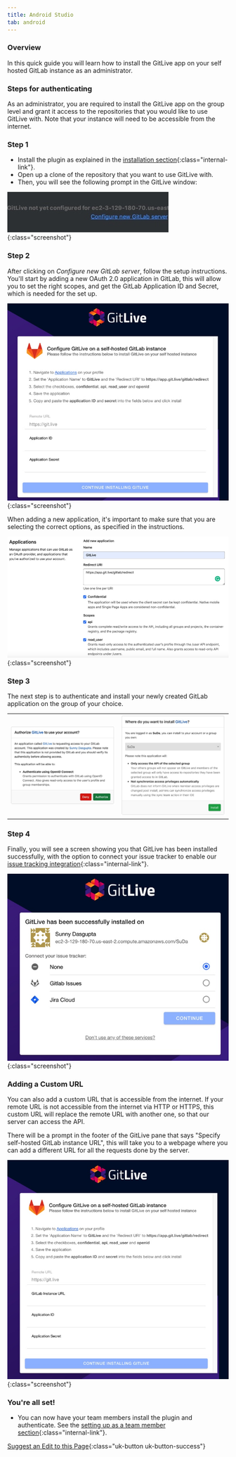 ```yaml
---
title: Android Studio
tab: android
---
```


### Overview

In this quick guide you will learn how to install the GitLive app on your self hosted GitLab instance as an administrator.

### Steps for authenticating
As an administrator, you are required to install the GitLive app on the group level and grant it access to the repositories that you would like to use GitLive with. Note that your instance will need to be accessible from the internet.
### Step 1
* Install the plugin as explained in the [installation section](/){:class="internal-link"}.
* Open up a clone of the repository that you want to use GitLive with.
* Then, you will see the following prompt in the GitLive window:

![Configure Server](/uploads/jetbrains-gsh-configure-server.jpg "Configure Server"){:class="screenshot"}


### Step 2

After clicking on *Configure new GitLab server*, follow the setup instructions. You'll start by adding a new OAuth 2.0 application in GitLab, this will allow you to set the right scopes, and get the GitLab Application ID and Secret, which is needed for the set up.

![Self hosted form](/uploads/gsh-form-empty.jpg "Self hosted form"){:class="screenshot"}

When adding a new application, it's important to make sure that you are selecting the correct options, as specified in the instructions.

![Form Options](/uploads/gsh-form-fill.jpg "Form Options"){:class="screenshot"}

### Step 3

The next step is to authenticate and install your newly created GitLab application on the group of your choice.

<table class="table-custom">
  <tbody>
        <tr>
            <td class="td-custom">
              <img src="/uploads/gsh-authorise.jpg">
            </td>
            <td class="td-custom">
              <img src="/uploads/gsh-where.jpg">
            </td>
        </tr>
  </tbody>
</table>

### Step 4

Finally, you will see a screen showing you that GitLive has been installed successfully, with the option to connect your issue tracker to enable our [issue tracking integration](/docs/issuetracking){:class="internal-link"}.

![Successful Self Hosted Installation](/uploads/gsh-successful.jpg "Successful Self Hosted Installation"){:class="screenshot"}

### Adding a Custom URL
You can also add a custom URL that is accessible from the internet. If your remote URL is not accessible from the internet via HTTP or HTTPS, this custom URL will replace the remote URL with another one, so that our server can access the API.

There will be a prompt in the footer of the GitLive pane that says "Specify self-hosted GitLab instance URL", this will take you to a webpage where you can add a different URL for all the requests done by the server.

![Self hosted form](/uploads/gsh-form-empty-custom-url.jpg "Self hosted form"){:class="screenshot"}

### You're all set!

* You can now have your team members install the plugin and authenticate. See the  [setting up as a team member section](/docs/teammember){:class="internal-link"}.


[Suggest an Edit to this Page](https://github.com/GitLiveApp/GitLive/edit/master/_sections/self-hosted-admin-android-studio.md){:class="uk-button uk-button-success"}


